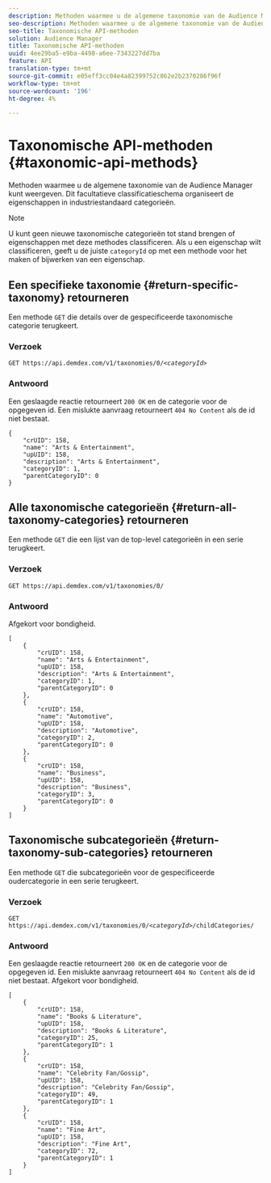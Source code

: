 ```yaml
---
description: Methoden waarmee u de algemene taxonomie van de Audience Manager kunt weergeven. Dit facultatieve classificatieschema organiseert de eigenschappen in industriestandaard categorieën.
seo-description: Methoden waarmee u de algemene taxonomie van de Audience Manager kunt weergeven. Dit facultatieve classificatieschema organiseert de eigenschappen in industriestandaard categorieën.
seo-title: Taxonomische API-methoden
solution: Audience Manager
title: Taxonomische API-methoden
uuid: 4ee29ba5-e9ba-4498-a6ee-7343227dd7ba
feature: API
translation-type: tm+mt
source-git-commit: e05eff3cc04e4a82399752c862e2b2370286f96f
workflow-type: tm+mt
source-wordcount: '196'
ht-degree: 4%

---
```



# Taxonomische API-methoden {#taxonomic-api-methods}

Methoden waarmee u de algemene taxonomie van de Audience Manager kunt weergeven. Dit facultatieve classificatieschema organiseert de eigenschappen in industriestandaard categorieën.

<!-- c_rest_api_taxonomy.xml -->

>[!NOTE]
>
>U kunt geen nieuwe taxonomische categorieën tot stand brengen of eigenschappen met deze methodes classificeren. Als u een eigenschap wilt classificeren, geeft u de juiste `categoryId` op met een methode voor het maken of bijwerken van een eigenschap.

## Een specifieke taxonomie {#return-specific-taxonomy} retourneren

Een methode `GET` die details over de gespecificeerde taxonomische categorie terugkeert.

<!-- r_rest_api_taxonomy.xml -->

### Verzoek

`GET https://api.demdex.com/v1/taxonomies/0/`*`<categoryId>`*

### Antwoord

Een geslaagde reactie retourneert `200 OK` en de categorie voor de opgegeven id. Een mislukte aanvraag retourneert `404 No Content` als de id niet bestaat.

```
{
    "crUID": 158,
    "name": "Arts & Entertainment",
    "upUID": 158,
    "description": "Arts & Entertainment",
    "categoryID": 1,
    "parentCategoryID": 0
}
```

## Alle taxonomische categorieën {#return-all-taxonomy-categories} retourneren

Een methode `GET` die een lijst van de top-level categorieën in een serie terugkeert.

<!-- r_rest_api_taxonomies.xml -->

### Verzoek

`GET https://api.demdex.com/v1/taxonomies/0/`

### Antwoord

Afgekort voor bondigheid.

```
[
    {
        "crUID": 158,
        "name": "Arts & Entertainment",
        "upUID": 158,
        "description": "Arts & Entertainment",
        "categoryID": 1,
        "parentCategoryID": 0
    },
    {
        "crUID": 158,
        "name": "Automotive",
        "upUID": 158,
        "description": "Automotive",
        "categoryID": 2,
        "parentCategoryID": 0
    },
    {
        "crUID": 158,
        "name": "Business",
        "upUID": 158,
        "description": "Business",
        "categoryID": 3,
        "parentCategoryID": 0
    }
]
```

## Taxonomische subcategorieën {#return-taxonomy-sub-categories} retourneren

Een methode `GET` die subcategorieën voor de gespecificeerde oudercategorie in een serie terugkeert.

<!-- r_rest_api_taxonomy_sub.xml -->

### Verzoek

`GET https://api.demdex.com/v1/taxonomies/0/`*`<categoryId>`*`/childCategories/`

### Antwoord

Een geslaagde reactie retourneert `200 OK` en de categorie voor de opgegeven id. Een mislukte aanvraag retourneert `404 No Content` als de id niet bestaat. Afgekort voor bondigheid.

```
[
    {
        "crUID": 158,
        "name": "Books & Literature",
        "upUID": 158,
        "description": "Books & Literature",
        "categoryID": 25,
        "parentCategoryID": 1
    },
    {
        "crUID": 158,
        "name": "Celebrity Fan/Gossip",
        "upUID": 158,
        "description": "Celebrity Fan/Gossip",
        "categoryID": 49,
        "parentCategoryID": 1
    },
    {
        "crUID": 158,
        "name": "Fine Art",
        "upUID": 158,
        "description": "Fine Art",
        "categoryID": 72,
        "parentCategoryID": 1
    }
]
```
